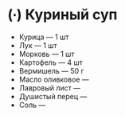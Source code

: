 # (∙) Куриный суп

* Курица — 1 шт
* Лук — 1 шт
* Морковь — 1 шт
* Картофель — 4 шт
* Вермишель — 50 г
* Масло оливковое —
* Лавровый лист —
* Душистый перец —
* Соль —
